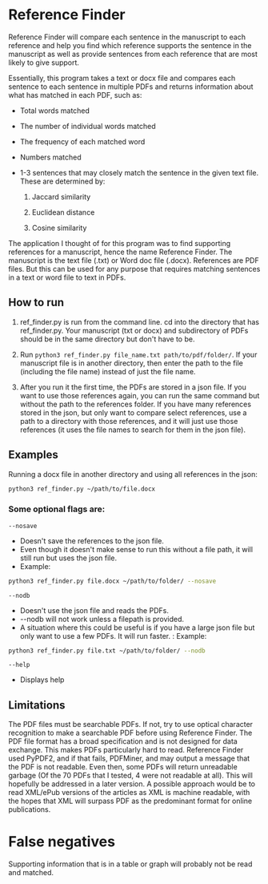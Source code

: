 # Reference Finder

 Reference Finder will compare each sentence in the manuscript to each reference and help you find which reference supports the sentence in the manuscript as well as provide sentences from each reference that are most likely to give support.

 Essentially, this program takes a text or docx file and compares each sentence to each sentence in multiple PDFs and returns information about what has matched in each PDF, such as:

- Total words matched

- The number of individual words matched

- The frequency of each matched word

- Numbers matched

- 1-3 sentences that may closely match the sentence in the given text file. These are determined by:

    1.  Jaccard similarity

    2.  Euclidean distance

    3.  Cosine similarity

 The application I thought of for this program was to find supporting references for a manuscript, hence the name Reference Finder. The manuscript is the text file (.txt) or Word doc file (.docx). References are PDF files. But this can be used for any purpose that requires matching sentences in a text or word file to text in PDFs.

## How to run

1. ref_finder.py is run from the command line. cd into the directory that has ref_finder.py. Your manuscript (txt or docx) and subdirectory of PDFs should be in the same directory but don't have to be.

2. Run `python3 ref_finder.py file_name.txt path/to/pdf/folder/`. If your manuscript file is in another directory, then enter the path to the file (including the file name) instead of just the file name.

3. After you run it the first time, the PDFs are stored in a json file. If you want to use those references again, you can run the same command but without the path to the references folder. If you have many references stored in the json, but only want to compare select references, use a path to a directory with those references, and it will just use those references (it uses the file names to search for them in the json file).

## Examples

Running a docx file in another directory and using all references in the json: 
```bash
python3 ref_finder.py ~/path/to/file.docx
```

### Some optional flags are:

`--nosave`
- Doesn't save the references to the json file.
- Even though it doesn't make sense to run this without a file path, it will still run but uses the json file.
- Example: 
```bash
python3 ref_finder.py file.docx ~/path/to/folder/ --nosave
 ```

`--nodb`
- Doesn't use the json file and reads the PDFs.
- --nodb will not work unless a filepath is provided.
- A situation where this could be useful is if you have a large json file but only want to use a few PDFs. It will run faster.
: Example: 
```bash
python3 ref_finder.py file.txt ~/path/to/folder/ --nodb
```

`--help`
- Displays help

## Limitations

The PDF files must be searchable PDFs. If not, try to use optical character recognition to make a searchable PDF before using Reference Finder. The PDF file format has a broad specification and is not designed for data exchange. This makes PDFs particularly hard to read. Reference Finder used PyPDF2, and if that fails, PDFMiner, and may output a message that the PDF is not readable. Even then, some PDFs will return unreadable garbage (Of the 70 PDFs that I tested, 4 were not readable at all). This will hopefully be addressed in a later version. A possible approach would be to read XML/ePub versions of the articles as XML is machine readable, with the hopes that XML will surpass PDF as the predominant format for online publications.

# False negatives
Supporting information that is in a table or graph will probably not be read and matched.
